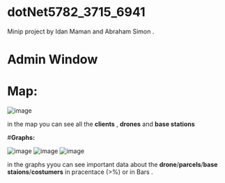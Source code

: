 # dotNet5782_3715_6941
Minip project by Idan Maman and Abraham Simon . 
# **Admin Window** 
# **Map:**
    
![image](https://user-images.githubusercontent.com/90776557/146778990-9c55dc53-fcac-476b-abd0-3a459a8b8165.png)


  in the map you can see all the **clients** , **drones** and **base stations** 
  
  #**Graphs:**

![image](https://user-images.githubusercontent.com/90776557/146779144-96fd73ef-085b-42da-a771-7691df4e8b78.png) ![image](https://user-images.githubusercontent.com/90776557/146779160-48786fc0-197f-43cc-88e4-e53fcaccd0d7.png)
![image](https://user-images.githubusercontent.com/90776557/146779161-34b6313f-1526-4bc3-a494-7644a9fbf467.png)


in the graphs yyou can see important data about the **drone**/**parcels**/**base staions**/**costumers** in pracentace (>%) 
or in Bars . 

